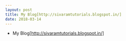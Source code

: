 ```yaml
---
layout: post
title: My Blog[http://sivaramtutorials.blogspot.in/]
date: 2018-03-14
---
```


- My Blog[http://sivaramtutorials.blogspot.in/]
